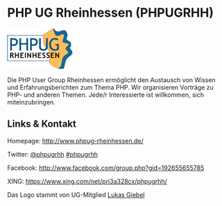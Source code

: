 # PHP UG Rheinhessen (PHPUGRHH)
![PHP UG Rheinhessen](./phpugrhh.logo.png)

Die PHP User Group Rheinhessen ermöglicht den Austausch von Wissen und Erfahrungsberichten zum Thema PHP.
Wir organisieren Vorträge zu PHP- und anderen Themen. Jede/r Interessierte ist willkommen, sich miteinzubringen.


## Links &amp; Kontakt

Homepage: <http://www.phpug-rheinhessen.de/>



Twitter: [@phpugrhh](https://twitter.com/@phpugrhh) [#phpugrhh](https://twitter.com/search?q=%23phpugrhh)


Facebook: <http://www.facebook.com/group.php?gid=192655655785>


XING: <https://www.xing.com/net/pri3a328cx/phpugrhh/>




Das Logo stammt von UG-Mitglied [Lukas Giebel](https://plus.google.com/102794229174790604056/about)

